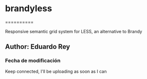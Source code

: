 # brandyless
==========

Responsive semantic grid system for LESS, an alternative to Brandy

## Author: Eduardo Rey

### Fecha de modificación

Keep connected, I'll be uploading as soon as I can
